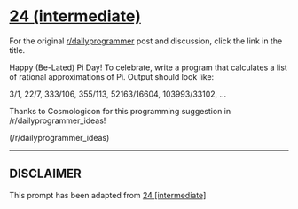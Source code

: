 # [24 (intermediate)](https://www.reddit.com/r/dailyprogrammer/comments/qx025/3142012_challenge_24_intermediate/)

For the original [r/dailyprogrammer](https://www.reddit.com/r/dailyprogrammer/) post and discussion, click the link in the title.

Happy (Be-Lated) Pi Day!  To celebrate, write a program that calculates a list of rational approximations of Pi.  Output should look like:

3/1, 22/7, 333/106, 355/113, 52163/16604, 103993/33102, ...

Thanks to Cosmologicon for this programming suggestion in /r/dailyprogrammer_ideas!

(/r/dailyprogrammer_ideas)

----
## **DISCLAIMER**
This prompt has been adapted from [24 [intermediate]](https://www.reddit.com/r/dailyprogrammer/comments/qx025/3142012_challenge_24_intermediate/
)
